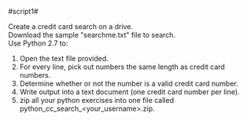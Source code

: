 #script1#

Create a credit card search on a drive.<br />
Download the sample "searchme.txt" file to search.<br />
Use Python 2.7 to:<br />
1. Open the text file provided.<br />
2. For every line, pick out numbers the same length as credit card numbers.<br />
3. Determine whether or not the number is a valid credit card number.<br />
4. Write output into a text document (one credit card number per line).<br />
5. zip all your python exercises into one file called python_cc_search_<your_username>.zip.<br />

